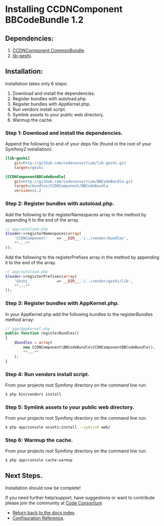Installing CCDNComponent BBCodeBundle 1.2
=========================================

## Dependencies:

1. [CCDNComponent CommonBundle](https://github.com/codeconsortium/CommonBundle/tree/v1.2).
2. [lib-geshi](https://github.com/codeconsortium/lib-geshi).

## Installation:

Installation takes only 6 steps:

1. Download and install the dependencies.
2. Register bundles with autoload.php.
3. Register bundles with AppKernel.php.  
4. Run vendors install script.
5. Symlink assets to your public web directory.
6. Warmup the cache.

### Step 1: Download and install the dependencies.
   
Append the following to end of your deps file (found in the root of your Symfony2 installation):

``` ini
[lib-geshi]
	git=http://github.com/codeconsortium/lib-geshi.git
	target=/geshi

[CCDNComponentBBCodeBundle]
    git=http://github.com/codeconsortium/BBCodeBundle.git
    target=/bundles/CCDNComponent/BBCodeBundle
    version=v1.2
```

### Step 2: Register bundles with autoload.php.

Add the following to the registerNamespaces array in the method by appending it to the end of the array.

``` php
// app/autoload.php
$loader->registerNamespaces(array(
    'CCDNComponent'    => __DIR__.'/../vendor/bundles',
	**...**
));
```

Add the following to the registerPrefixes array in the method by appending it to the end of the array.

``` php
// app/autoload.php
$loader->registerPrefixes(array(
	'Geshi_'		   => __DIR__.'/../vendor/geshi/lib',
	**...**
));
```

### Step 3: Register bundles with AppKernel.php.  

In your AppKernel.php add the following bundles to the registerBundles method array:  

``` php
// app/AppKernel.php
public function registerBundles()
{
    $bundles = array(
		new CCDNComponent\BBCodeBundle\CCDNComponentBBCodeBundle(),
		**...**
	);
}
```

### Step 4: Run vendors install script.

From your projects root Symfony directory on the command line run:

``` bash
$ php bin/vendors install
```

### Step 5: Symlink assets to your public web directory.

From your projects root Symfony directory on the command line run:

``` bash
$ php app/console assets:install --symlink web/
```

### Step 6: Warmup the cache.

From your projects root Symfony directory on the command line run:

``` bash
$ php app/console cache:warmup
```

## Next Steps.

Installation should now be complete!

If you need further help/support, have suggestions or want to contribute please join the community at [Code Consortium](http://www.codeconsortium.com)

- [Return back to the docs index](index.md).
- [Configuration Reference](configuration_reference.md).
